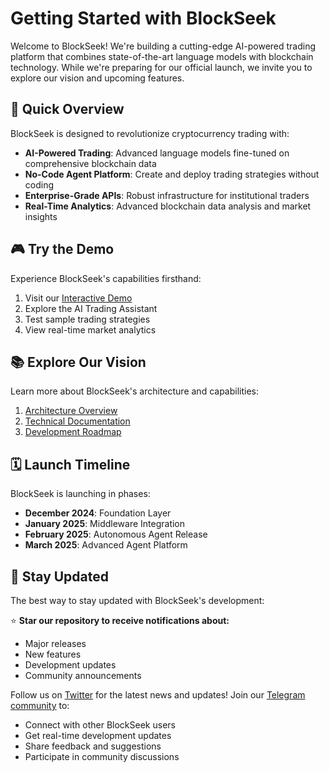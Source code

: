 # Getting Started with BlockSeek

Welcome to BlockSeek! We're building a cutting-edge AI-powered trading platform that combines state-of-the-art language models with blockchain technology. While we're preparing for our official launch, we invite you to explore our vision and upcoming features.

## 🚀 Quick Overview

BlockSeek is designed to revolutionize cryptocurrency trading with:

- **AI-Powered Trading**: Advanced language models fine-tuned on comprehensive blockchain data
- **No-Code Agent Platform**: Create and deploy trading strategies without coding
- **Enterprise-Grade APIs**: Robust infrastructure for institutional traders
- **Real-Time Analytics**: Advanced blockchain data analysis and market insights

## 🎮 Try the Demo

Experience BlockSeek's capabilities firsthand:

1. Visit our [Interactive Demo](https://demo.blockseek.ai)
2. Explore the AI Trading Assistant
3. Test sample trading strategies
4. View real-time market analytics

## 📚 Explore Our Vision

Learn more about BlockSeek's architecture and capabilities:

1. [Architecture Overview](./architecture/overview.md)
2. [Technical Documentation](./technical/index.md)
3. [Development Roadmap](./roadmap.md)

## 🗓️ Launch Timeline

BlockSeek is launching in phases:

- **December 2024**: Foundation Layer
- **January 2025**: Middleware Integration
- **February 2025**: Autonomous Agent Release
- **March 2025**: Advanced Agent Platform

## 🔔 Stay Updated

The best way to stay updated with BlockSeek's development:

⭐ **Star our repository to receive notifications about:**
- Major releases
- New features
- Development updates
- Community announcements

Follow us on [Twitter](https://twitter.com/blockseekai) for the latest news and updates!
Join our [Telegram community](https://t.me/blockseekai) to:
- Connect with other BlockSeek users
- Get real-time development updates
- Share feedback and suggestions
- Participate in community discussions
